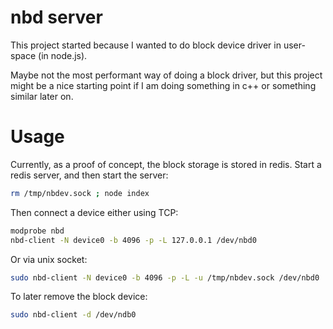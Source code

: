 nbd server
==========

This project started because I wanted to do block device driver in user-space (in node.js).

Maybe not the most performant way of doing a block driver, but this project might be a nice starting point if I am doing something in c++ or something similar later on.

# Usage

Currently, as a proof of concept, the block storage is stored in redis. Start a redis server, and then start the server:

```bash
rm /tmp/nbdev.sock ; node index
```

Then connect a device either using TCP:

```bash
modprobe nbd
nbd-client -N device0 -b 4096 -p -L 127.0.0.1 /dev/nbd0
```

Or via unix socket:

```bash
sudo nbd-client -N device0 -b 4096 -p -L -u /tmp/nbdev.sock /dev/nbd0
```

To later remove the block device:

```bash
sudo nbd-client -d /dev/ndb0
```